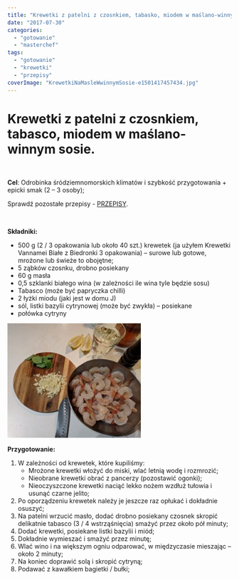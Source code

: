 ```yaml
---
title: "Krewetki z patelni z czosnkiem, tabasko, miodem w maślano-winnym sosie"
date: "2017-07-30"
categories: 
  - "gotowanie"
  - "masterchef"
tags: 
  - "gotowanie"
  - "krewetki"
  - "przepisy"
coverImage: "KrewetkiNaMasleWwinnymSosie-e1501417457434.jpg"
---
```


# Krewetki z patelni z czosnkiem, tabasco, miodem w maślano-winnym sosie.

 

**Cel**: Odrobinka śródziemnomorskich klimatów i szybkość przygotowania + epicki smak (2 – 3 osoby);

Sprawdź pozostałe przepisy - [PRZEPISY](https://blog.krzysztofbury.pl/przepisy/).

 

**Składniki:**

- 500 g (2 / 3 opakowania lub około 40 szt.) krewetek (ja użyłem Krewetki Vannamei Białe z Biedronki 3 opakowania) – surowe lub gotowe, mrożone lub świeże to obojętne;
- 5 ząbków czosnku, drobno posiekany
- 60 g masła
- 0,5 szklanki białego wina (w zależności ile wina tyle będzie sosu)
- Tabasco (może być papryczka chilli)
- 2 łyżki miodu (jaki jest w domu J)
- sól, listki bazylii cytrynowej (może być zwykła) – posiekane
- połówka cytryny

[![Składnikipotrzebne do przygotowania krewetek na patelni.](images/KrewetkiNaMasleSkladniki-300x257.jpg)](https://blog.krzysztofbury.pl/wp-content/uploads/2017/07/KrewetkiNaMasleSkladniki.jpg)

 **Przygotowanie:**

1. W zależności od krewetek, które kupiliśmy:
    - Mrożone krewetki włożyć do miski, wlać letnią wodę i rozmrozić;
    - Nieobrane krewetki obrać z pancerzy (pozostawić ogonki);
    - Nieoczyszczone krewetki naciąć lekko nożem wzdłuż tułowia i usunąć czarne jelito;
2. Po oporządzeniu krewetek należy je jeszcze raz opłukać i dokładnie osuszyć;
3. Na patelni wrzucić masło, dodać drobno posiekany czosnek skropić delikatnie tabasco (3 / 4 wstrząśnięcia) smażyć przez około pół minuty;
4. Dodać krewetki, posiekane listki bazylii i miód;
5. Dokładnie wymieszać i smażyć przez minutę;
6. Wlać wino i na większym ogniu odparować, w międzyczasie mieszając – około 2 minuty;
7. Na koniec doprawić solą i skropić cytryną;
8. Podawać z kawałkiem bagietki / bułki;
